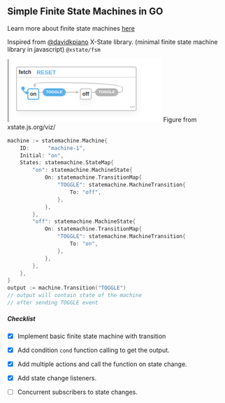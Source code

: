 ## Simple Finite State Machines in GO

Learn more about finite state machines [here](https://xstate.js.org/docs/about/concepts.html#finite-state-machines)

Inspired from [@davidkpiano](https://github.com/davidkpiano) X-State library. (minimal finite state machine library in javascript) `@xstate/fsm`

![basic-toggle](basic_toggle.png)
Figure from xstate.js.org/viz/


```go
machine := statemachine.Machine{
    ID:      "machine-1",
    Initial: "on",
    States: statemachine.StateMap{
        "on": statemachine.MachineState{
            On: statemachine.TransitionMap{
                "TOGGLE": statemachine.MachineTransition{
                    To: "off",
                },
            },
        },
        "off": statemachine.MachineState{
            On: statemachine.TransitionMap{
                "TOGGLE": statemachine.MachineTransition{
                    To: "on",
                },
            },
        },
    },
}
output := machine.Transition("TOGGLE")
// output will contain state of the machine
// after sending TOGGLE event
```

##### Checklist

- [x] Implement basic finite state machine with transition
- [x] Add condition `cond` function calling to get the output.
- [x] Add multiple actions and call the function on state change.
- [x] Add state change listeners. 
- [ ] Concurrent subscribers to state changes.
 
